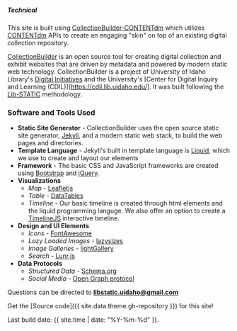 <div class="card my-4">
<h5 class="card-header">Technical</h5>
<div class="card-body">
<div class="card-text" markdown="1">

This site is built using [CollectionBuilder-CONTENTdm](https://github.com/CollectionBuilder/collectionbuilder-contentdm) which utilizes [CONTENTdm](https://www.oclc.org/en/contentdm.html) APIs to create an engaging "skin" on top of an existing digital collection repository.

[CollectionBuilder](https://collectionbuilder.github.io/) is an open source tool for creating digital collection and exhibit websites that are driven by metadata and powered by modern static web technology. CollectionBuilder is a project of University of Idaho Library's [Digital Initiatives](https://www.lib.uidaho.edu/digital/) and the University's [Center for Digital Inquiry and Learning (CDIL)][https://cdil.lib.uidaho.edu/]. It was built following the [Lib-STATIC](https://lib-static.github.io) methodology. 

### Software and Tools Used

- **Static Site Generator** - CollectionBuilder uses the open source static site generator, [Jekyll](https://jekyllrb.com/), and a modern static web stack, to build the web pages and directories.
- **Template Language** - Jekyll's built in template language is [Liquid](https://shopify.github.io/liquid/), which we use to create and layout our elements
- **Framework** - The basic CSS and JavaScript frameworks are created using [Bootstrap](https://getbootstrap.com/) and [jQuery](https://jquery.com/).
- **Visualizations**
    - *Map* - [Leafletjs](http://leafletjs.com/)
    - *Table* - [DataTables](https://datatables.net/)
    - *Timeline* - Our basic timeline is created through html elements and the liquid programming languge. We also offer an option to create a [TimelineJS](https://timeline.knightlab.com/) interactive timeline.
- **Design and UI Elements**    
    - *Icons* - [FontAwesome](https://fontawesome.com/)
    - *Lazy Loaded Images* - [lazysizes](https://github.com/aFarkas/lazysizes)
    - *Image Galleries* - [lightGallery](http://sachinchoolur.github.io/lightGallery/)
    - *Search* - [Lunr.js](https://lunrjs.com/)
- **Data Protocols**
    - *Structured Data* - [Schema.org](http://schema.org)
    - *Social Media* - [Open Graph protocol](http://ogp.me/)

Questions can be directed to **libstatic.uidaho@gmail.com**

Get the [Source code]({{ site.data.theme.gh-repository }}) for this site!

Last build date: {{ site.time | date: "%Y-%m-%d" }}.

</div>
</div>
</div>
